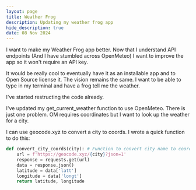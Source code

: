```yaml
---
layout: page
title: Weather Frog
description: Updating my weather frog app
hide_description: true
date: 08 Nov 2024
---
```

I want to make my Weather Frog app better. Now that I understand API endpoints (And I have stumbled across OpenMeteo) I want to improve the app so it won't require an API key. 

It would be really cool to eventually have it as an installable app and to Open Source license it. The vision remains the same. I want to be able to type in my terminal and have a frog tell me the weather. 

I've started restructing the code already.

I've updated my get_current_weather function to use OpenMeteo. There is just one problem. OM requires coordinates but I want to look up the weather for a city. 

I can use geocode.xyz to convert a city to coords. I wrote a quick function to do this:


```python
def convert_city_coords(city): # Function to convert city name to coordinates
    url = f'https://geocode.xyz/{city}?json=1'
    response = requests.get(url)
    data = response.json()
    latitude = data['latt']
    longitude = data['longt']
    return latitude, longitude
```

